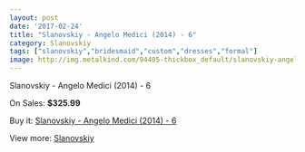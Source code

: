 ```yaml
---
layout: post
date: '2017-02-24'
title: "Slanovskiy - Angelo Medici (2014) - 6"
category: Slanovskiy
tags: ["slanovskiy","bridesmaid","custom","dresses","formal"]
image: http://img.metalkind.com/94405-thickbox_default/slanovskiy-angelo-medici-2014-6.jpg
---
```

Slanovskiy - Angelo Medici (2014) - 6

On Sales: **$325.99**
<a href="https://www.metalkind.com/en/slanovskiy/22074-slanovskiy-angelo-medici-2014-6.html"><amp-img layout="responsive" width="600" height="600" src="//img.metalkind.com/94405-thickbox_default/slanovskiy-angelo-medici-2014-6.jpg" alt="Slanovskiy - Angelo Medici (2014) - 6 0" /></a>
<a href="https://www.metalkind.com/en/slanovskiy/22074-slanovskiy-angelo-medici-2014-6.html"><amp-img layout="responsive" width="600" height="600" src="//img.metalkind.com/94407-thickbox_default/slanovskiy-angelo-medici-2014-6.jpg" alt="Slanovskiy - Angelo Medici (2014) - 6 1" /></a>
<a href="https://www.metalkind.com/en/slanovskiy/22074-slanovskiy-angelo-medici-2014-6.html"><amp-img layout="responsive" width="600" height="600" src="//img.metalkind.com/94408-thickbox_default/slanovskiy-angelo-medici-2014-6.jpg" alt="Slanovskiy - Angelo Medici (2014) - 6 2" /></a>
<a href="https://www.metalkind.com/en/slanovskiy/22074-slanovskiy-angelo-medici-2014-6.html"><amp-img layout="responsive" width="600" height="600" src="//img.metalkind.com/94409-thickbox_default/slanovskiy-angelo-medici-2014-6.jpg" alt="Slanovskiy - Angelo Medici (2014) - 6 3" /></a>

Buy it: [Slanovskiy - Angelo Medici (2014) - 6](https://www.metalkind.com/en/slanovskiy/22074-slanovskiy-angelo-medici-2014-6.html "Slanovskiy - Angelo Medici (2014) - 6")

View more: [Slanovskiy](https://www.metalkind.com/en/180-slanovskiy "Slanovskiy")